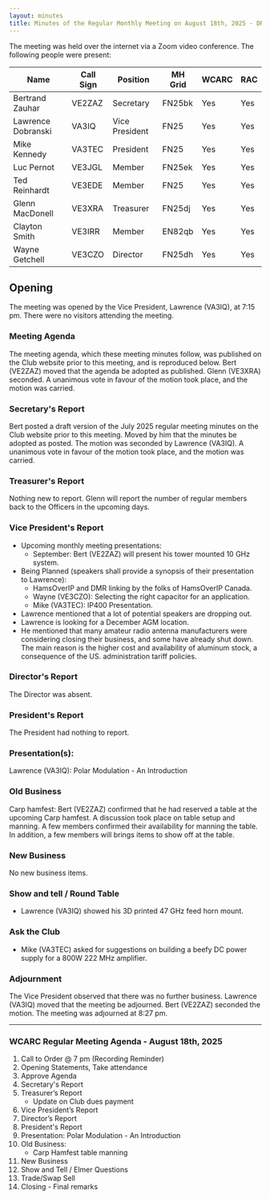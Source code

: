 ```yaml
---
layout: minutes
title: Minutes of the Regular Monthly Meeting on August 18th, 2025 - DRAFT
---
```

The meeting was held over the internet via a Zoom video conference.
The following people were present:

| Name                | Call Sign | Position       | MH Grid | WCARC | RAC |
| ------------------- | --------- | -------------- | ------- | ----- | --- |
| Bertrand Zauhar     | VE2ZAZ    | Secretary      | FN25bk  | Yes   | Yes |
| Lawrence Dobranski  | VA3IQ     | Vice President | FN25    | Yes   | Yes |
| Mike Kennedy        | VA3TEC    | President      | FN25    | Yes   | Yes |
| Luc Pernot          | VE3JGL    | Member         | FN25ek  | Yes   | Yes |
| Ted Reinhardt       | VE3EDE    | Member         | FN25    | Yes   | Yes |
| Glenn MacDonell     | VE3XRA    | Treasurer      | FN25dj  | Yes   | Yes |
| Clayton Smith       | VE3IRR    | Member         | EN82qb  | Yes   | Yes |
| Wayne Getchell      | VE3CZO    | Director       | FN25dh  | Yes   | Yes |

## Opening
The meeting was opened by the Vice President, Lawrence (VA3IQ), at 7:15 pm. There were no visitors attending the meeting.

### Meeting Agenda
The meeting agenda, which these meeting minutes follow, was published on the Club website prior to this meeting, and is reproduced below. Bert (VE2ZAZ) moved that the agenda be adopted as published. Glenn (VE3XRA) seconded. A unanimous vote in favour of the motion took place, and the motion was carried.

### Secretary's Report
Bert posted a draft version of the July 2025 regular meeting minutes on the Club website prior to this meeting. Moved by him that the minutes be adopted as posted. The motion was seconded by Lawrence (VA3IQ). A unanimous vote in favour of the motion took place, and the motion was carried.

### Treasurer's Report
Nothing new to report. Glenn will report the number of regular members back to the Officers in the upcoming days.

### Vice President's Report
- Upcoming monthly meeting presentations:
    - September: Bert (VE2ZAZ) will present his tower mounted 10 GHz system.
- Being Planned (speakers shall provide a synopsis of their presentation to Lawrence):
    - HamsOverIP and DMR linking by the folks of HamsOverIP Canada.
    - Wayne (VE3CZO): Selecting the right capacitor for an application.
    - Mike (VA3TEC): IP400 Presentation.
- Lawrence mentioned that a lot of potential speakers are dropping out.
- Lawrence is looking for a December AGM location.
- He mentioned that many amateur radio antenna manufacturers were considering closing their business, and some have already shut down. The main reason is the higher cost and availability of aluminum stock, a consequence of the US. administration tariff policies.

### Director's Report
The Director was absent.

### President's Report
The President had nothing to report.

### Presentation(s):
Lawrence (VA3IQ): Polar Modulation - An Introduction

### Old Business
Carp hamfest: Bert (VE2ZAZ) confirmed that he had reserved a table at the upcoming Carp hamfest. A discussion took place on table setup and manning. A few members confirmed their availability for manning the table. In addition, a few members will brings items to show off at the table.

### New Business
No new business items.

### Show and tell / Round Table
- Lawrence (VA3IQ) showed his 3D printed 47 GHz feed horn mount.

### Ask the Club
- Mike (VA3TEC) asked for suggestions on building a beefy DC power supply for a 800W 222 MHz amplifier.

### Adjournment
The Vice President observed that there was no further business. Lawrence (VA3IQ) moved that the meeting be adjourned. Bert (VE2ZAZ) seconded the motion. The meeting was adjourned at 8:27 pm.

------------------

### WCARC Regular Meeting Agenda - August 18th, 2025
1. Call to Order @ 7 pm (Recording Reminder)
2. Opening Statements, Take attendance
3. Approve Agenda
4. Secretary's Report
5. Treasurer’s Report
    - Update on Club dues payment
6. Vice President’s Report
7. Director’s Report
8. President's Report
9. Presentation: Polar Modulation - An Introduction
10. Old Business:
    - Carp Hamfest table manning
11. New Business
12. Show and Tell / Elmer Questions
13. Trade/Swap Sell
14. Closing - Final remarks
